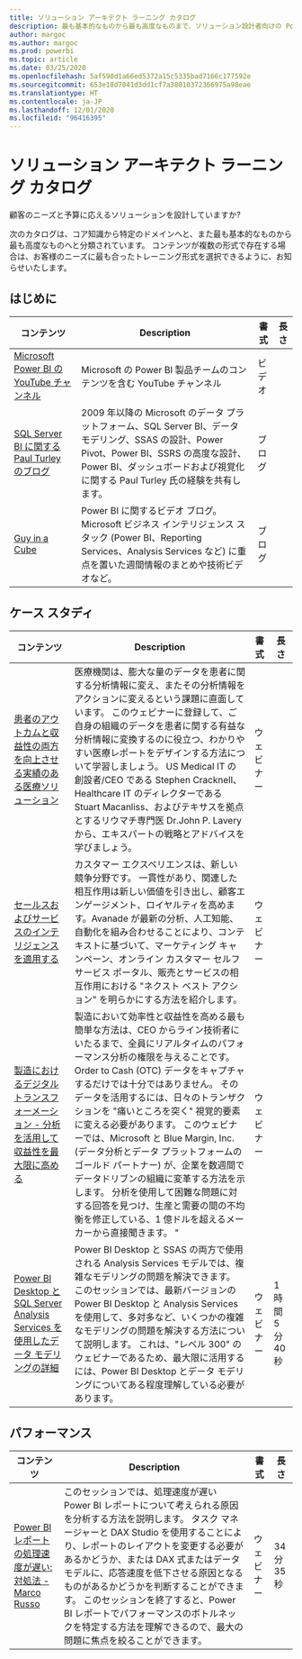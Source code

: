 ```yaml
---
title: ソリューション アーキテクト ラーニング カタログ
description: 最も基本的なものから最も高度なものまで、ソリューション設計者向けの Power Apps のトレーニング オプションをすべて紹介します。
author: margoc
ms.author: margoc
ms.prod: powerbi
ms.topic: article
ms.date: 03/25/2020
ms.openlocfilehash: 5af590d1a66ed5372a15c5335bad7166c177592e
ms.sourcegitcommit: 653e18d7041d3dd1cf7a38010372366975a98eae
ms.translationtype: HT
ms.contentlocale: ja-JP
ms.lasthandoff: 12/01/2020
ms.locfileid: "96416395"
---
```

# <a name="solution-architects-learning-catalog"></a>ソリューション アーキテクト ラーニング カタログ

顧客のニーズと予算に応えるソリューションを設計していますか? 

次のカタログは、コア知識から特定のドメインへと、また最も基本的なものから最も高度なものへと分類されています。 コンテンツが複数の形式で存在する場合は、お客様のニーズに最も合ったトレーニング形式を選択できるように、お知らせいたします。 

## <a name="get-started"></a>はじめに<a name="get-started"></a>
| コンテンツ  | Description  | 書式 | 長さ |
|-------------------------------------------------------------------------------------|-------------------------------------------------------------------------------------------------------------------------------------------------------------------------------------------------------------|--------|--------|
| [Microsoft Power BI の YouTube チャンネル](https://www.youtube.com/user/mspowerbi/videos) | Microsoft の Power BI 製品チームのコンテンツを含む YouTube チャンネル  | ビデオ |        |
| [SQL Server BI に関する Paul Turley のブログ](https://sqlserverbi.blog/)  | 2009 年以降の Microsoft のデータ プラットフォーム、SQL Server BI、データ モデリング、SSAS の設計、Power Pivot、Power BI、SSRS の高度な設計、Power BI、ダッシュボードおよび視覚化に関する Paul Turley 氏の経験を共有します。 | ブログ   |        |
| [Guy in a Cube](https://www.youtube.com/channel/UCFp1vaKzpfvoGai0vE5VJ0w)  | Power BI に関するビデオ ブログ。Microsoft ビジネス インテリジェンス スタック (Power BI、Reporting Services、Analysis Services など) に重点を置いた週間情報のまとめや技術ビデオなど。     | ブログ   |        |
## <a name="case-studies"></a>ケース スタディ<a name="case-studies"></a>
| コンテンツ  | Description  | 書式 | 長さ |
|-------------------------------------------------------------------------------------|-------------------------------------------------------------------------------------------------------------------------------------------------------------------------------------------------------------|--------|--------|
| [患者のアウトカムと収益性の両方を向上させる実績のある医療ソリューション](https://info.microsoft.com/Proven-Techniques-for-Building-Effective-Dashboards-OnDemandRegistration.html) | 医療機関は、膨大な量のデータを患者に関する分析情報に変え、またその分析情報をアクションに変えるという課題に直面しています。 このウェビナーに登録して、ご自身の組織のデータを患者に関する有益な分析情報に変換するのに役立つ、わかりやすい医療レポートをデザインする方法について学習しましょう。 US Medical IT の創設者/CEO である Stephen Cracknell、Healthcare IT のディレクターである Stuart Macanliss、およびテキサスを拠点とするリウマチ専門医 Dr.John P. Lavery から、エキスパートの戦略とアドバイスを学びましょう。 | ウェビナー |                |
| [セールスおよびサービスのインテリジェンスを適用する](https://info.microsoft.com/applied-intelligence-for-sales-service-ondemand.html)  | カスタマー エクスペリエンスは、新しい競争分野です。 一貫性があり、関連した相互作用は新しい価値を引き出し、顧客エンゲージメント、ロイヤルティを高めます。Avanade が最新の分析、人工知能、自動化を組み合わせることにより、コンテキストに基づいて、マーケティング キャンペーン、オンライン カスタマー セルフサービス ポータル、販売とサービスの相互作用における "ネクスト ベスト アクション" を明らかにする方法を紹介します。  | ウェビナー |                |
| [製造におけるデジタル トランスフォーメーション - 分析を活用して収益性を最大限に高める](https://info.microsoft.com/digital-transformation-in-manufacturing-ondemand.html)  | 製造において効率性と収益性を高める最も簡単な方法は、CEO からライン技術者にいたるまで、全員にリアルタイムのパフォーマンス分析の権限を与えることです。 Order to Cash (OTC) データをキャプチャするだけでは十分ではありません。 そのデータを活用するには、日々のトランザクションを "痛いところを突く" 視覚的要素に変える必要があります。  このウェビナーでは、Microsoft と Blue Margin, Inc. (データ分析とデータ プラットフォームのゴールド パートナー) が、企業を数週間でデータドリブンの組織に変革する方法を示します。 分析を使用して困難な問題に対する回答を見つけ、生産と需要の間の不均衡を修正している、1 億ドルを超えるメーカーから直接聞きます。 " | ウェビナー  |         |                
| [Power BI Desktop と SQL Server Analysis Services を使用したデータ モデリングの詳細](https://community.powerbi.com/t5/Webinars-and-Video-Gallery/Deep-dive-into-data-modeling-using-Power-BI-desktop-and-SQL/td-p/158625)  | Power BI Desktop と SSAS の両方で使用される Analysis Services モデルでは、複雑なモデリングの問題を解決できます。 このセッションでは、最新バージョンの Power BI Desktop と Analysis Services を使用して、多対多など、いくつかの複雑なモデリングの問題を解決する方法について説明します。 これは、"レベル 300" のウェビナーであるため、最大限に活用するには、Power BI Desktop とデータ モデリングについてある程度理解している必要があります。   | ウェビナー | 1 時間 5 分 40 秒 |
## <a name="performance"></a>パフォーマンス<a name="performance"></a>
| コンテンツ  | Description  | 書式 | 長さ |
|-------------------------------------------------------------------------------------|-------------------------------------------------------------------------------------------------------------------------------------------------------------------------------------------------------------|--------|--------|
| [Power BI レポートの処理速度が遅い: 対処法 - Marco Russo](https://community.powerbi.com/t5/Webinars-and-Video-Gallery/My-Power-BI-report-is-slow-what-should-I-do-by-Marco-Russo/td-p/547348)|   このセッションでは、処理速度が遅い Power BI レポートについて考えられる原因を分析する方法を説明します。 タスク マネージャーと DAX Studio を使用することにより、レポートのレイアウトを変更する必要があるかどうか、または DAX 式またはデータ モデルに、応答速度を低下させる原因となるものがあるかどうかを判断することができます。 このセッションを終了すると、Power BI レポートでパフォーマンスのボトルネックを特定する方法を理解できるので、最大の問題に焦点を絞ることができます。|  ウェビナー |34 分 35 秒 |
